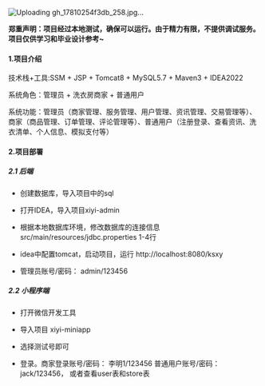 ![Uploading gh_17810254f3db_258.jpg…]()

**郑重声明：项目经过本地测试，确保可以运行。由于精力有限，不提供调试服务。项目仅供学习和毕业设计参考~**

#### 1.项目介绍

技术栈+工具:SSM + JSP + Tomcat8 + MySQL5.7 + Maven3 + IDEA2022

系统角色：管理员 + 洗衣房商家 + 普通用户

系统功能：管理员（商家管理、服务管理、用户管理、资讯管理、交易管理等）、商家（商品管理、订单管理、评论管理等）、普通用户（注册登录、查看资讯、洗衣清单、个人信息、模拟支付等）

#### 2.项目部署

##### 2.1 后端

- 创建数据库，导入项目中的sql

- 打开IDEA，导入项目xiyi-admin

- 根据本地数据库环境，修改数据库的连接信息src/main/resources/jdbc.properties 1-4行

- idea中配置tomcat，启动项目，运行 http://localhost:8080/ksxy

-  管理员账号/密码： admin/123456

##### 2.2 小程序端

- 打开微信开发工具

- 导入项目 xiyi-miniapp

- 选择测试号即可

- 登录。商家登录账号/密码： 李明1/123456  普通用户账号/密码： jack/123456， 或者查看user表和store表
